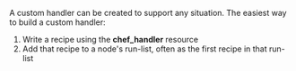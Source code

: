 A custom handler can be created to support any situation. The easiest
way to build a custom handler:

1. Write a recipe using the **chef_handler** resource
2. Add that recipe to a node's run-list, often as the first recipe in that run-list
